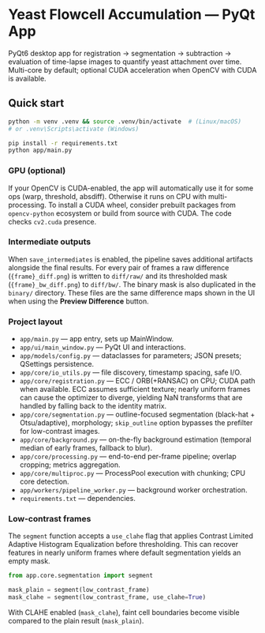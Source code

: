 # Yeast Flowcell Accumulation — PyQt App

PyQt6 desktop app for registration → segmentation → subtraction → evaluation of time-lapse images
to quantify yeast attachment over time. Multi-core by default; optional CUDA acceleration when
OpenCV with CUDA is available.

## Quick start
```bash
python -m venv .venv && source .venv/bin/activate  # (Linux/macOS)
# or .venv\Scripts\activate (Windows)

pip install -r requirements.txt
python app/main.py
```

### GPU (optional)
If your OpenCV is CUDA-enabled, the app will automatically use it for some ops (warp, threshold, absdiff).
Otherwise it runs on CPU with multi-processing. To install a CUDA wheel, consider prebuilt packages from
`opencv-python` ecosystem or build from source with CUDA. The code checks `cv2.cuda` presence.

### Intermediate outputs
When `save_intermediates` is enabled, the pipeline saves additional artifacts alongside the final results.
For every pair of frames a raw difference (`{frame}_diff.png`) is written to `diff/raw/` and its
thresholded mask (`{frame}_bw_diff.png`) to `diff/bw/`. The binary mask is also duplicated in the
`binary/` directory. These files are the same difference maps shown in the UI when using the
**Preview Difference** button.

### Project layout
- `app/main.py` — app entry, sets up MainWindow.
- `app/ui/main_window.py` — PyQt UI and interactions.
- `app/models/config.py` — dataclasses for parameters; JSON presets; QSettings persistence.
- `app/core/io_utils.py` — file discovery, timestamp spacing, safe I/O.
- `app/core/registration.py` — ECC / ORB(+RANSAC) on CPU; CUDA path when available. ECC assumes sufficient texture; nearly uniform frames can cause the optimizer to diverge, yielding NaN transforms that are handled by falling back to the identity matrix.
- `app/core/segmentation.py` — outline-focused segmentation (black-hat + Otsu/adaptive), morphology; `skip_outline` option bypasses the prefilter for low-contrast images.
- `app/core/background.py` — on-the-fly background estimation (temporal median of early frames, fallback to blur).
- `app/core/processing.py` — end-to-end per-frame pipeline; overlap cropping; metrics aggregation.
- `app/core/multiproc.py` — ProcessPool execution with chunking; CPU core detection.
- `app/workers/pipeline_worker.py` — background worker orchestration.
- `requirements.txt` — dependencies.

### Low-contrast frames
The `segment` function accepts a `use_clahe` flag that applies Contrast Limited Adaptive
Histogram Equalization before thresholding. This can recover features in nearly
uniform frames where default segmentation yields an empty mask.

```python
from app.core.segmentation import segment

mask_plain = segment(low_contrast_frame)
mask_clahe = segment(low_contrast_frame, use_clahe=True)
```

With CLAHE enabled (`mask_clahe`), faint cell boundaries become visible compared to the
plain result (`mask_plain`).
